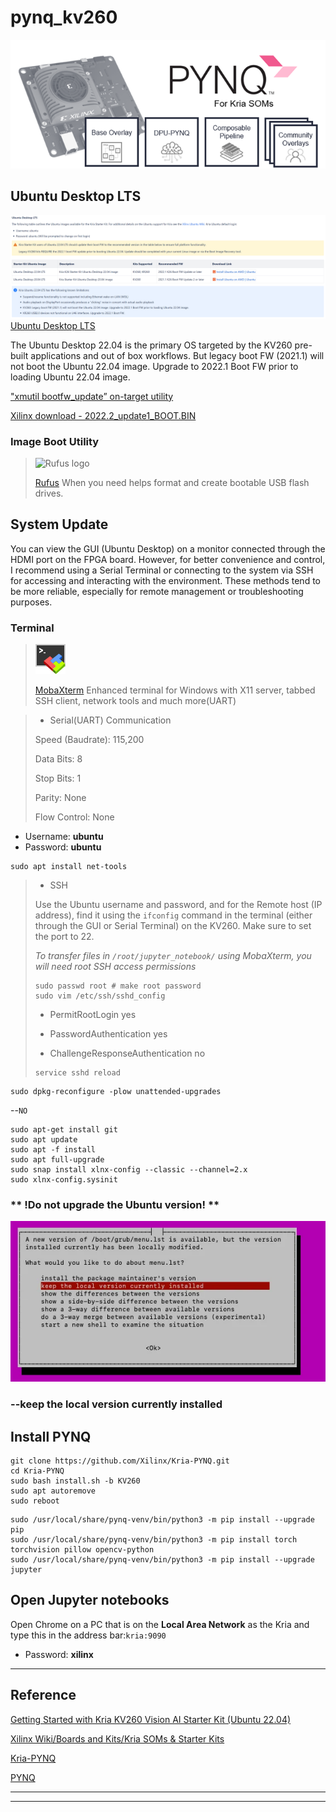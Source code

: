 # pynq_kv260
![](./kriapynq.png)

## Ubuntu Desktop LTS

![Xilinx Ubuntu](./Ubuntu_Desktop_LTS.png)
[Ubuntu Desktop LTS](https://xilinx-wiki.atlassian.net/wiki/spaces/A/pages/1641152513/Kria+SOMs+Starter+Kits#Ubuntu-Desktop-LTS)

The Ubuntu Desktop 22.04 is the primary OS targeted by the KV260 pre-built applications and out of box workflows. But legacy boot FW (2021.1) will not boot the Ubuntu 22.04 image. Upgrade to 2022.1 Boot FW prior to loading Ubuntu 22.04 image.

["xmutil bootfw_update” on-target utility](https://xilinx-wiki.atlassian.net/wiki/spaces/A/pages/1641152513#Boot-FW-Update-Process)

[Xilinx download - 2022.2_update1_BOOT.BIN](https://www.xilinx.com/member/forms/download/design-license-xef.html?filename=BOOT-k26-starter-kit-20230516185703.bin)   

### Image Boot Utility

>![Rufus logo](https://raw.githubusercontent.com/pbatard/rufus/master/res/icons/rufus-128.png)
>
>[Rufus](https://github.com/pbatard/rufus)
>When you need helps format and create bootable USB flash drives.

## System Update

You can view the GUI (Ubuntu Desktop) on a monitor connected through the HDMI port on the FPGA board. However, for better convenience and control, I recommend using a Serial Terminal or connecting to the system via SSH for accessing and interacting with the environment. These methods tend to be more reliable, especially for remote management or troubleshooting purposes.

### Terminal
>![MobaXterm logo](./xterm_logo.png)
>
>[MobaXterm](https://mobaxterm.mobatek.net/)
>Enhanced terminal for Windows with X11 server, tabbed SSH client, network tools and much more(UART)

>* Serial(UART) Communication
>
>Speed (Baudrate): 115,200
>
>Data Bits: 8
> 
>Stop Bits: 1
> 
>Parity: None
> 
>Flow Control: None

* Username: **ubuntu**
* Password: **ubuntu**

```
sudo apt install net-tools
```

>* SSH
>  
>Use the Ubuntu username and password, and for the Remote host (IP address), find it using the `ifconfig` command in the terminal (either through the GUI or Serial Terminal) on the KV260. Make sure to set the port to 22.
>
>*To transfer files in `/root/jupyter_notebook/` using MobaXterm, you will need root SSH access permissions*
>
>```
>sudo passwd root # make root password
>sudo vim /etc/ssh/sshd_config
>```
> * PermitRootLogin yes
>   
> * PasswordAuthentication yes
>   
> * ChallengeResponseAuthentication no
>
>```
>service sshd reload
>```

```
sudo dpkg-reconfigure -plow unattended-upgrades
```
--`NO`
```
sudo apt-get install git
sudo apt update
sudo apt -f install
sudo apt full-upgrade
sudo snap install xlnx-config --classic --channel=2.x
sudo xlnx-config.sysinit
```
### ** !Do not upgrade the Ubuntu version! **

![ubuntu upgrade](./ubuntu_upgrade.png)

### --keep the local version currently installed

## Install PYNQ

```
git clone https://github.com/Xilinx/Kria-PYNQ.git
cd Kria-PYNQ
sudo bash install.sh -b KV260
sudo apt autoremove
sudo reboot
```
```
sudo /usr/local/share/pynq-venv/bin/python3 -m pip install --upgrade pip
sudo /usr/local/share/pynq-venv/bin/python3 -m pip install torch torchvision pillow opencv-python
sudo /usr/local/share/pynq-venv/bin/python3 -m pip install --upgrade jupyter
```

## Open Jupyter notebooks

Open Chrome on a PC that is on the **Local Area Network** as the Kria and type this in the address bar:`kria:9090`

* Password: **xilinx**

* * *
## Reference

[Getting Started with Kria KV260 Vision AI Starter Kit (Ubuntu 22.04)](https://www.amd.com/en/products/system-on-modules/kria/k26/kv260-vision-starter-kit/getting-started-ubuntu/getting-started.html)

[Xilinx Wiki/Boards and Kits/Kria SOMs & Starter Kits](https://xilinx-wiki.atlassian.net/wiki/x/AQDSYQ)

[Kria-PYNQ](https://github.com/Xilinx/Kria-PYNQ)

[PYNQ](https://github.com/Xilinx/PYNQ/)

* * *
* * *

